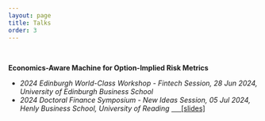 ```yaml
---
layout: page
title: Talks
order: 3
---
```


<!--<p class="message">
  Hey there! This page is included as an example. Feel free to customize it for your own use upon downloading. Carry on!
</p>-->
<br>

**Economics-Aware Machine for Option-Implied Risk Metrics**
- *2024 Edinburgh World-Class Workshop - Fintech Session, 28 Jun 2024, University of Edinburgh Business School*
- *2024 Doctoral Finance Symposium - New Ideas Session, 05 Jul 2024, Henly Business School, University of Reading*  <a href="https://www.dropbox.com/scl/fi/l5oqrxssk3ct3whslil0l/DFS2024-Reading.pdf?rlkey=00nn5yjcg9izzeo5y5u3sa28n&st=5crtq35n&dl=0" target="_blank">&nbsp;&nbsp;&nbsp;&nbsp;&nbsp;[slides]</a>
